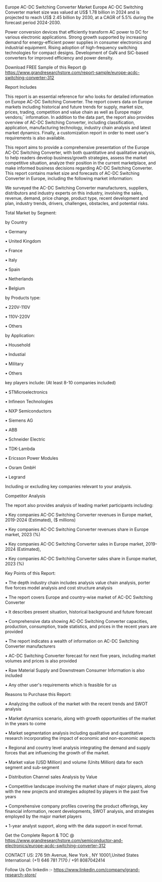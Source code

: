 Europe AC-DC Switching Converter Market
Europe AC-DC Switching Converter market size was valued at US$ 1.78 billion in 2024 and is projected to reach US$ 2.45 billion by 2030, at a CAGR of 5.5% during the forecast period 2024-2030.
 
Power conversion devices that efficiently transform AC power to DC for various electronic applications. Strong growth supported by increasing demand for energy-efficient power supplies in consumer electronics and industrial equipment. Rising adoption of high-frequency switching technologies for compact designs. Development of GaN and SiC-based converters for improved efficiency and power density.
 
Download FREE Sample of this Report @ https://www.grandresearchstore.com/report-sample/europe-acdc-switching-converter-312
 
Report Includes
 
This report is an essential reference for who looks for detailed information on Europe AC-DC Switching Converter. The report covers data on Europe markets including historical and future trends for supply, market size, prices, trading, competition and value chain as well as Europe major vendors¡¯ information. In addition to the data part, the report also provides overview of AC-DC Switching Converter, including classification, application, manufacturing technology, industry chain analysis and latest market dynamics. Finally, a customization report in order to meet user's requirements is also available.
 
This report aims to provide a comprehensive presentation of the Europe AC-DC Switching Converter, with both quantitative and qualitative analysis, to help readers develop business/growth strategies, assess the market competitive situation, analyze their position in the current marketplace, and make informed business decisions regarding AC-DC Switching Converter. This report contains market size and forecasts of AC-DC Switching Converter in Europe, including the following market information:
 
We surveyed the AC-DC Switching Converter manufacturers, suppliers, distributors and industry experts on this industry, involving the sales, revenue, demand, price change, product type, recent development and plan, industry trends, drivers, challenges, obstacles, and potential risks.
 
Total Market by Segment:
 
by Country
 
•    Germany
 
•    United Kingdom
 
•    France
 
•    Italy
 
•    Spain
 
•    Netherlands
 
•    Belgium
 
by Products type:
 
•    220V-110V
 
•    110V-220V
 
•    Others
 
by Application:
 
•    Household
 
•    Industial
 
•    Military
 
•    Others
 
key players include: (At least 8-10 companies included)
 
•    STMicroelectronics
 
•    Infineon Technologies
 
•    NXP Semiconductors
 
•    Siemens AG
 
•    ABB
 
•    Schneider Electric
 
•    TDK-Lambda
 
•    Ericsson Power Modules
 
•    Osram GmbH
 
•    Legrand
 
Including or excluding key companies relevant to your analysis.
 
Competitor Analysis
 
The report also provides analysis of leading market participants including:
 
•    Key companies AC-DC Switching Converter revenues in Europe market, 2019-2024 (Estimated), ($ millions)
 
•    Key companies AC-DC Switching Converter revenues share in Europe market, 2023 (%)
 
•    Key companies AC-DC Switching Converter sales in Europe market, 2019-2024 (Estimated),
 
•    Key companies AC-DC Switching Converter sales share in Europe market, 2023 (%)
 
Key Points of this Report:
 
•    The depth industry chain includes analysis value chain analysis, porter five forces model analysis and cost structure analysis
 
•    The report covers Europe and country-wise market of AC-DC Switching Converter
 
•    It describes present situation, historical background and future forecast
 
•    Comprehensive data showing AC-DC Switching Converter capacities, production, consumption, trade statistics, and prices in the recent years are provided
 
•    The report indicates a wealth of information on AC-DC Switching Converter manufacturers
 
•    AC-DC Switching Converter forecast for next five years, including market volumes and prices is also provided
 
•    Raw Material Supply and Downstream Consumer Information is also included
 
•    Any other user's requirements which is feasible for us
 
Reasons to Purchase this Report:
 
•    Analyzing the outlook of the market with the recent trends and SWOT analysis
 
•    Market dynamics scenario, along with growth opportunities of the market in the years to come
 
•    Market segmentation analysis including qualitative and quantitative research incorporating the impact of economic and non-economic aspects
 
•    Regional and country level analysis integrating the demand and supply forces that are influencing the growth of the market.
 
•    Market value (USD Million) and volume (Units Million) data for each segment and sub-segment
 
•    Distribution Channel sales Analysis by Value
 
•    Competitive landscape involving the market share of major players, along with the new projects and strategies adopted by players in the past five years
 
•    Comprehensive company profiles covering the product offerings, key financial information, recent developments, SWOT analysis, and strategies employed by the major market players
 
•    1-year analyst support, along with the data support in excel format.
 
Get the Complete Report & TOC @ https://www.grandresearchstore.com/semiconductor-and-electronics/europe-acdc-switching-converter-312
 
CONTACT US:
276 5th Avenue, New York , NY 10001,United States
International: (+1) 646 781 7170 / +91 8087042414
 
Follow Us On linkedin :- https://www.linkedin.com/company/grand-research-store/
